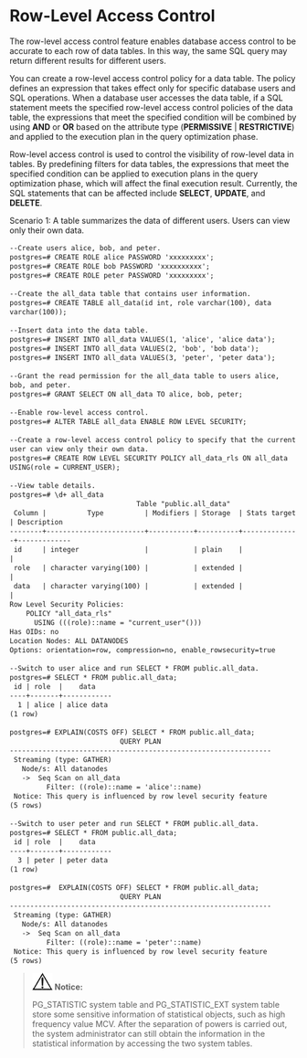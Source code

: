# Row-Level Access Control<a name="EN-US_TOPIC_0246507965"></a>

The row-level access control feature enables database access control to be accurate to each row of data tables. In this way, the same SQL query may return different results for different users.

You can create a row-level access control policy for a data table. The policy defines an expression that takes effect only for specific database users and SQL operations. When a database user accesses the data table, if a SQL statement meets the specified row-level access control policies of the data table, the expressions that meet the specified condition will be combined by using  **AND**  or  **OR**  based on the attribute type \(**PERMISSIVE**  |  **RESTRICTIVE**\) and applied to the execution plan in the query optimization phase.

Row-level access control is used to control the visibility of row-level data in tables. By predefining filters for data tables, the expressions that meet the specified condition can be applied to execution plans in the query optimization phase, which will affect the final execution result. Currently, the SQL statements that can be affected include  **SELECT**,  **UPDATE**, and  **DELETE**.

Scenario 1: A table summarizes the data of different users. Users can view only their own data.

```
--Create users alice, bob, and peter.
postgres=# CREATE ROLE alice PASSWORD 'xxxxxxxxx';
postgres=# CREATE ROLE bob PASSWORD 'xxxxxxxxxx';
postgres=# CREATE ROLE peter PASSWORD 'xxxxxxxxx';

--Create the all_data table that contains user information.
postgres=# CREATE TABLE all_data(id int, role varchar(100), data varchar(100));

--Insert data into the data table.
postgres=# INSERT INTO all_data VALUES(1, 'alice', 'alice data');
postgres=# INSERT INTO all_data VALUES(2, 'bob', 'bob data');
postgres=# INSERT INTO all_data VALUES(3, 'peter', 'peter data');

--Grant the read permission for the all_data table to users alice, bob, and peter.
postgres=# GRANT SELECT ON all_data TO alice, bob, peter;

--Enable row-level access control.
postgres=# ALTER TABLE all_data ENABLE ROW LEVEL SECURITY;

--Create a row-level access control policy to specify that the current user can view only their own data.
postgres=# CREATE ROW LEVEL SECURITY POLICY all_data_rls ON all_data USING(role = CURRENT_USER);

--View table details.
postgres=# \d+ all_data
                               Table "public.all_data"
 Column |          Type          | Modifiers | Storage  | Stats target | Description
--------+------------------------+-----------+----------+--------------+-------------
 id     | integer                |           | plain    |              |
 role   | character varying(100) |           | extended |              |
 data   | character varying(100) |           | extended |              |
Row Level Security Policies:
    POLICY "all_data_rls"
      USING (((role)::name = "current_user"()))
Has OIDs: no
Location Nodes: ALL DATANODES
Options: orientation=row, compression=no, enable_rowsecurity=true

--Switch to user alice and run SELECT * FROM public.all_data.
postgres=# SELECT * FROM public.all_data;
 id | role  |    data
----+-------+------------
  1 | alice | alice data
(1 row)

postgres=# EXPLAIN(COSTS OFF) SELECT * FROM public.all_data;
                           QUERY PLAN
----------------------------------------------------------------
 Streaming (type: GATHER)
   Node/s: All datanodes
   ->  Seq Scan on all_data
         Filter: ((role)::name = 'alice'::name)
 Notice: This query is influenced by row level security feature
(5 rows)

--Switch to user peter and run SELECT * FROM public.all_data.
postgres=# SELECT * FROM public.all_data;
 id | role  |    data
----+-------+------------
  3 | peter | peter data
(1 row)

postgres=#  EXPLAIN(COSTS OFF) SELECT * FROM public.all_data;
                           QUERY PLAN
----------------------------------------------------------------
 Streaming (type: GATHER)
   Node/s: All datanodes
   ->  Seq Scan on all_data
         Filter: ((role)::name = 'peter'::name)
 Notice: This query is influenced by row level security feature
(5 rows)
```

> ![](public_sys-resources/icon-notice.gif) **Notice:**   
>
> PG_STATISTIC system table and PG_STATISTIC_EXT system table store some sensitive information of statistical objects, such as high frequency value MCV. After the separation of powers is carried out, the system administrator can still obtain the information in the statistical information by accessing the two system tables.